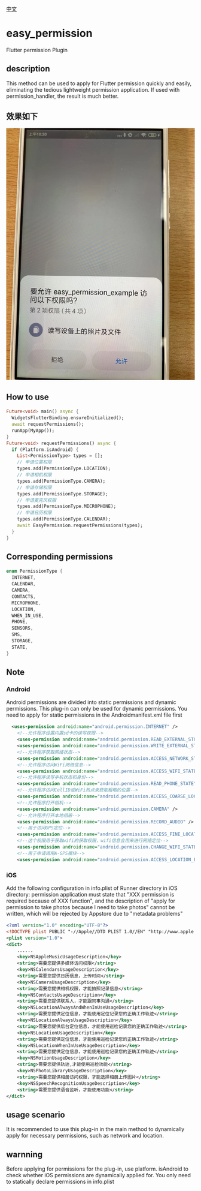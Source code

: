 [中文](README.md) 
# easy_permission

Flutter permission Plugin

## description

This method can be used to apply for Flutter permission quickly and easily, eliminating the tedious lightweight permission application. If used with permission_handler, the result is much better.

## 效果如下
![effect picture](doc/img/screen.jpeg)

## How to use

```dart
Future<void> main() async {
  WidgetsFlutterBinding.ensureInitialized();
  await requestPermissions();
  runApp(MyApp());
}
Future<void> requestPermissions() async {
  if (Platform.isAndroid) {
    List<PermissionType> types = [];
    // 申请位置权限
    types.add(PermissionType.LOCATION);
    // 申请相机权限
    types.add(PermissionType.CAMERA);
    // 申请存储权限
    types.add(PermissionType.STORAGE);
    // 申请麦克风权限
    types.add(PermissionType.MICROPHONE);
    // 申请日历权限
    types.add(PermissionType.CALENDAR);
    await EasyPermission.requestPermissions(types);
  }
}
```

## Corresponding permissions

```dart
enum PermissionType {
  INTERNET,
  CALENDAR,
  CAMERA,
  CONTACTS,
  MICROPHONE,
  LOCATION,
  WHEN_IN_USE,
  PHONE,
  SENSORS,
  SMS,
  STORAGE,
  STATE,
}
```

## Note

### Android
Android permissions are divided into static permissions and dynamic permissions. This plug-in can only be used for dynamic permissions. You need to apply for static permissions in the Androidmanifest.xml file first

```xml
  <uses-permission android:name="android.permission.INTERNET" />
    <!--允许程序设置内置sd卡的读写权限-->
    <uses-permission android:name="android.permission.READ_EXTERNAL_STORAGE" />
    <uses-permission android:name="android.permission.WRITE_EXTERNAL_STORAGE" />
    <!--允许程序获取网络状态-->
    <uses-permission android:name="android.permission.ACCESS_NETWORK_STATE" />
    <!--允许程序访问WiFi网络信息-->
    <uses-permission android:name="android.permission.ACCESS_WIFI_STATE" />
    <!--允许程序读写手机状态和身份-->
    <uses-permission android:name="android.permission.READ_PHONE_STATE" />
    <!--允许程序访问CellID或WiFi热点来获取粗略的位置-->
    <uses-permission android:name="android.permission.ACCESS_COARSE_LOCATION" />
    <!--允许程序打开相机-->
    <uses-permission android:name="android.permission.CAMERA" />
    <!--允许程序打开本地相册-->
    <uses-permission android:name="android.permission.RECORD_AUDIO" />
    <!--用于访问GPS定位-->
    <uses-permission android:name="android.permission.ACCESS_FINE_LOCATION"/>
    <!--这个权限用于获取wifi的获取权限，wifi信息会用来进行网络定位-->
    <uses-permission android:name="android.permission.CHANGE_WIFI_STATE"/>
    <!--用于申请调用A-GPS模块-->
    <uses-permission android:name="android.permission.ACCESS_LOCATION_EXTRA_COMMANDS"/>
```

### iOS

Add the following configuration in info.plist of Runner directory in iOS directory: permission application must state that "XXX permission is required because of XXX function", and the description of "apply for permission to take photos because I need to take photos" cannot be written, which will be rejected by Appstore due to "metadata problems"

``` xml
<?xml version="1.0" encoding="UTF-8"?>
<!DOCTYPE plist PUBLIC "-//Apple//DTD PLIST 1.0//EN" "http://www.apple.com/DTDs/PropertyList-1.0.dtd">
<plist version="1.0">
<dict>
    ......
	<key>NSAppleMusicUsageDescription</key>
	<string>需要您提供多媒体访问权限</string>
	<key>NSCalendarsUsageDescription</key>
	<string>需要您提供日历信息，上传时间</string>
	<key>NSCameraUsageDescription</key>
	<string>需要您提供相机权限，才能拍照记录信息</string>
	<key>NSContactsUsageDescription</key>
	<string>需要您提供联系人，才能跟同事沟通</string>
	<key>NSLocationAlwaysAndWhenInUseUsageDescription</key>
	<string>需要您提供定位信息，才能使用定位记录您的正确工作轨迹</string>
	<key>NSLocationAlwaysUsageDescription</key>
	<string>需要您提供后台定位信息，才能使用巡检记录您的正确工作轨迹</string>
	<key>NSLocationUsageDescription</key>
	<string>需要您提供定位信息，才能使用巡检记录您的正确工作轨迹</string>
	<key>NSLocationWhenInUseUsageDescription</key>
	<string>需要您提供定位信息，才能使用巡检记录您的正确工作轨迹</string>
	<key>NSMotionUsageDescription</key>
	<string>需要您提供轨迹,才能使用巡检功能</string>
	<key>NSPhotoLibraryUsageDescription</key>
	<string>需要您提供相册访问权限，才能选择相册上传图片</string>
	<key>NSSpeechRecognitionUsageDescription</key>
	<string>需要您提供语音监听，才能使用功能</string>
</dict>
```

## usage scenario
It is recommended to use this plug-in in the main method to dynamically apply for necessary permissions, such as network and location.


## warnning
Before applying for permissions for the plug-in, use platform. isAndroid to check whether iOS permissions are dynamically applied for. You only need to statically declare permissions in info.plist